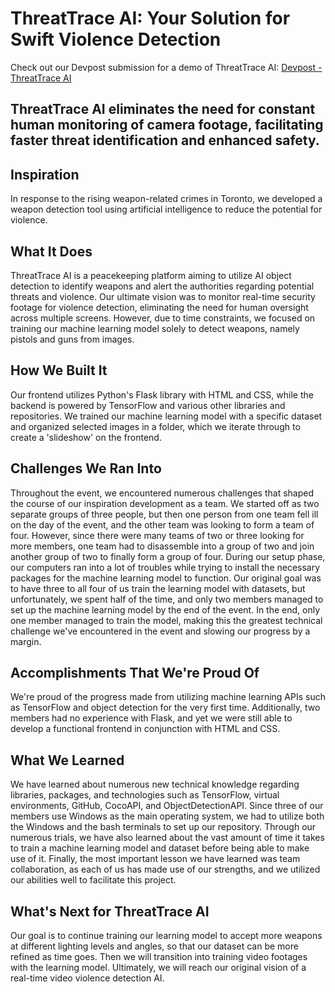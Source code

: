 # ThreatTrace AI: Your Solution for Swift Violence Detection
Check out our Devpost submission for a demo of ThreatTrace AI: [Devpost - ThreatTrace AI](https://devpost.com/software/threattrace-ai)

## ThreatTrace AI eliminates the need for constant human monitoring of camera footage, facilitating faster threat identification and enhanced safety.

## Inspiration
In response to the rising weapon-related crimes in Toronto, we developed a weapon detection tool using artificial intelligence to reduce the potential for violence.

## What It Does
ThreatTrace AI is a peacekeeping platform aiming to utilize AI object detection to identify weapons and alert the authorities regarding potential threats and violence. Our ultimate vision was to monitor real-time security footage for violence detection, eliminating the need for human oversight across multiple screens. However, due to time constraints, we focused on training our machine learning model solely to detect weapons, namely pistols and guns from images.

## How We Built It
Our frontend utilizes Python's Flask library with HTML and CSS, while the backend is powered by TensorFlow and various other libraries and repositories. We trained our machine learning model with a specific dataset and organized selected images in a folder, which we iterate through to create a 'slideshow' on the frontend.

## Challenges We Ran Into
Throughout the event, we encountered numerous challenges that shaped the course of our inspiration development as a team. We started off as two separate groups of three people, but then one person from one team fell ill on the day of the event, and the other team was looking to form a team of four. However, since there were many teams of two or three looking for more members, one team had to disassemble into a group of two and join another group of two to finally form a group of four. During our setup phase, our computers ran into a lot of troubles while trying to install the necessary packages for the machine learning model to function. Our original goal was to have three to all four of us train the learning model with datasets, but unfortunately, we spent half of the time, and only two members managed to set up the machine learning model by the end of the event. In the end, only one member managed to train the model, making this the greatest technical challenge we've encountered in the event and slowing our progress by a margin.

## Accomplishments That We're Proud Of
We're proud of the progress made from utilizing machine learning APIs such as TensorFlow and object detection for the very first time. Additionally, two members had no experience with Flask, and yet we were still able to develop a functional frontend in conjunction with HTML and CSS.

## What We Learned
We have learned about numerous new technical knowledge regarding libraries, packages, and technologies such as TensorFlow, virtual environments, GitHub, CocoAPI, and ObjectDetectionAPI. Since three of our members use Windows as the main operating system, we had to utilize both the Windows and the bash terminals to set up our repository. Through our numerous trials, we have also learned about the vast amount of time it takes to train a machine learning model and dataset before being able to make use of it. Finally, the most important lesson we have learned was team collaboration, as each of us has made use of our strengths, and we utilized our abilities well to facilitate this project.

## What's Next for ThreatTrace AI
Our goal is to continue training our learning model to accept more weapons at different lighting levels and angles, so that our dataset can be more refined as time goes. Then we will transition into training video footages with the learning model. Ultimately, we will reach our original vision of a real-time video violence detection AI.

